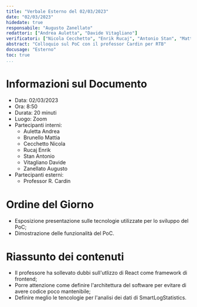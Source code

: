 ```yaml
---
title: "Verbale Esterno del 02/03/2023"
date: "02/03/2023"
hidedate: true
responsabile: "Augusto Zanellato"
redattori: ["Andrea Auletta", "Davide Vitagliano"]
verificatori: ["Nicola Cecchetto", "Enrik Rucaj", "Antonio Stan", "Mattia Brunello"]
abstract: "Colloquio sul PoC con il professor Cardin per RTB"
docusage: "Esterno"
toc: true
...
```


# Informazioni sul Documento

* Data: 02/03/2023
* Ora: 8:50
* Durata: 20 minuti
* Luogo: Zoom
* Partecipanti interni:
  * Auletta Andrea
  * Brunello Mattia
  * Cecchetto Nicola
  * Rucaj Enrik
  * Stan Antonio
  * Vitagliano Davide
  * Zanellato Augusto
* Partecipanti esterni:
  * Professor R. Cardin

# Ordine del Giorno

* Esposizione presentazione sulle tecnologie utilizzate per lo sviluppo del PoC;
* Dimostrazione delle funzionalità del PoC.

# Riassunto dei contenuti

* Il professore ha sollevato dubbi sull'utlizzo di React come framework di frontend;
* Porre attenzione come definire l'architettura del software per evitare di avere codice poco mantenibile;
* Definire meglio le tencologie per l'analisi dei dati di SmartLogStatistics.
